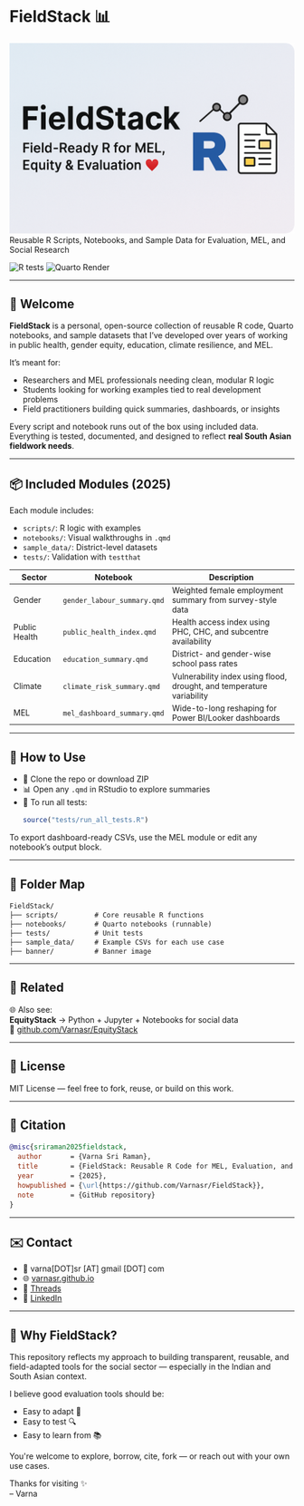
# FieldStack 📊

![FieldStack banner](banner/FieldStack_banner.png)  
Reusable R Scripts, Notebooks, and Sample Data for Evaluation, MEL, and Social Research

![R tests](https://github.com/Varnasr/FieldStack/actions/workflows/r-tests.yml/badge.svg)
![Quarto Render](https://github.com/Varnasr/FieldStack/actions/workflows/quarto-render.yml/badge.svg)

---

## 👋 Welcome

**FieldStack** is a personal, open-source collection of reusable R code, Quarto notebooks, and sample datasets that I’ve developed over years of working in public health, gender equity, education, climate resilience, and MEL.

It’s meant for:
- Researchers and MEL professionals needing clean, modular R logic
- Students looking for working examples tied to real development problems
- Field practitioners building quick summaries, dashboards, or insights

Every script and notebook runs out of the box using included data.  
Everything is tested, documented, and designed to reflect **real South Asian fieldwork needs**.

---

## 📦 Included Modules (2025)

Each module includes:
- `scripts/`: R logic with examples
- `notebooks/`: Visual walkthroughs in `.qmd`
- `sample_data/`: District-level datasets
- `tests/`: Validation with `testthat`

| Sector       | Notebook                            | Description                                                                 |
|--------------|--------------------------------------|-----------------------------------------------------------------------------|
| Gender       | `gender_labour_summary.qmd`         | Weighted female employment summary from survey-style data                  |
| Public Health| `public_health_index.qmd`           | Health access index using PHC, CHC, and subcentre availability             |
| Education    | `education_summary.qmd`             | District- and gender-wise school pass rates                                |
| Climate      | `climate_risk_summary.qmd`          | Vulnerability index using flood, drought, and temperature variability      |
| MEL          | `mel_dashboard_summary.qmd`         | Wide-to-long reshaping for Power BI/Looker dashboards                      |

---

## 🧪 How to Use

- 🔁 Clone the repo or download ZIP
- 📊 Open any `.qmd` in RStudio to explore summaries
- 🧪 To run all tests:
  ```r
  source("tests/run_all_tests.R")
  ```

To export dashboard-ready CSVs, use the MEL module or edit any notebook’s output block.

---

## 📁 Folder Map

```
FieldStack/
├── scripts/         # Core reusable R functions
├── notebooks/       # Quarto notebooks (runnable)
├── tests/           # Unit tests
├── sample_data/     # Example CSVs for each use case
├── banner/          # Banner image
```

---

## 🔗 Related

🌐 Also see:  
**EquityStack** → Python + Jupyter + Notebooks for social data  
🔗 [github.com/Varnasr/EquityStack](https://github.com/Varnasr/EquityStack)

---

## 📜 License

MIT License — feel free to fork, reuse, or build on this work.

---

## 🧾 Citation

```bibtex
@misc{sriraman2025fieldstack,
  author       = {Varna Sri Raman},
  title        = {FieldStack: Reusable R Code for MEL, Evaluation, and Social Data},
  year         = {2025},
  howpublished = {\url{https://github.com/Varnasr/FieldStack}},
  note         = {GitHub repository}
}
```

---

## ✉️ Contact

- 📧 varna[DOT]sr [AT] gmail [DOT] com  
- 🌐 [varnasr.github.io](https://varnasr.github.io)  
- 🧵 [Threads](https://www.threads.net/@varnasriraman)  
- 💼 [LinkedIn](https://www.linkedin.com/in/varna)


---

## 🧠 Why FieldStack?

This repository reflects my approach to building transparent, reusable, and field-adapted tools for the social sector — especially in the Indian and South Asian context.  

I believe good evaluation tools should be:
- Easy to adapt 🧩
- Easy to test 🔍
- Easy to learn from 📚

You're welcome to explore, borrow, cite, fork — or reach out with your own use cases.

Thanks for visiting ✨  
– Varna

